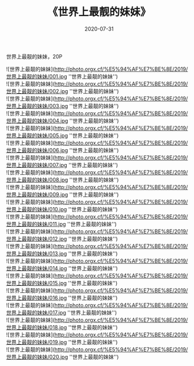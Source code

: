 ﻿---
layout: post
title:  《世界上最靓的妹妹》
date:   2020-07-31
img: http://photo.orgx.cf/%E5%94%AF%E7%BE%8E/2019/世界上最靓的妹妹/000.jpg
categories: [美女, 清纯, 唯美]
---

世界上最靓的妹妹，20P

![世界上最靓的妹妹](http://photo.orgx.cf/%E5%94%AF%E7%BE%8E/2019/世界上最靓的妹妹/001.jpg ''世界上最靓的妹妹'') <br>
![世界上最靓的妹妹](http://photo.orgx.cf/%E5%94%AF%E7%BE%8E/2019/世界上最靓的妹妹/002.jpg ''世界上最靓的妹妹'') <br>
![世界上最靓的妹妹](http://photo.orgx.cf/%E5%94%AF%E7%BE%8E/2019/世界上最靓的妹妹/003.jpg ''世界上最靓的妹妹'') <br>
![世界上最靓的妹妹](http://photo.orgx.cf/%E5%94%AF%E7%BE%8E/2019/世界上最靓的妹妹/004.jpg ''世界上最靓的妹妹'') <br>
![世界上最靓的妹妹](http://photo.orgx.cf/%E5%94%AF%E7%BE%8E/2019/世界上最靓的妹妹/005.jpg ''世界上最靓的妹妹'') <br>
![世界上最靓的妹妹](http://photo.orgx.cf/%E5%94%AF%E7%BE%8E/2019/世界上最靓的妹妹/006.jpg ''世界上最靓的妹妹'') <br>
![世界上最靓的妹妹](http://photo.orgx.cf/%E5%94%AF%E7%BE%8E/2019/世界上最靓的妹妹/007.jpg ''世界上最靓的妹妹'') <br>
![世界上最靓的妹妹](http://photo.orgx.cf/%E5%94%AF%E7%BE%8E/2019/世界上最靓的妹妹/008.jpg ''世界上最靓的妹妹'') <br>
![世界上最靓的妹妹](http://photo.orgx.cf/%E5%94%AF%E7%BE%8E/2019/世界上最靓的妹妹/009.jpg ''世界上最靓的妹妹'') <br>
![世界上最靓的妹妹](http://photo.orgx.cf/%E5%94%AF%E7%BE%8E/2019/世界上最靓的妹妹/010.jpg ''世界上最靓的妹妹'') <br>
![世界上最靓的妹妹](http://photo.orgx.cf/%E5%94%AF%E7%BE%8E/2019/世界上最靓的妹妹/011.jpg ''世界上最靓的妹妹'') <br>
![世界上最靓的妹妹](http://photo.orgx.cf/%E5%94%AF%E7%BE%8E/2019/世界上最靓的妹妹/012.jpg ''世界上最靓的妹妹'') <br>
![世界上最靓的妹妹](http://photo.orgx.cf/%E5%94%AF%E7%BE%8E/2019/世界上最靓的妹妹/013.jpg ''世界上最靓的妹妹'') <br>
![世界上最靓的妹妹](http://photo.orgx.cf/%E5%94%AF%E7%BE%8E/2019/世界上最靓的妹妹/014.jpg ''世界上最靓的妹妹'') <br>
![世界上最靓的妹妹](http://photo.orgx.cf/%E5%94%AF%E7%BE%8E/2019/世界上最靓的妹妹/015.jpg ''世界上最靓的妹妹'') <br>
![世界上最靓的妹妹](http://photo.orgx.cf/%E5%94%AF%E7%BE%8E/2019/世界上最靓的妹妹/016.jpg ''世界上最靓的妹妹'') <br>
![世界上最靓的妹妹](http://photo.orgx.cf/%E5%94%AF%E7%BE%8E/2019/世界上最靓的妹妹/017.jpg ''世界上最靓的妹妹'') <br>
![世界上最靓的妹妹](http://photo.orgx.cf/%E5%94%AF%E7%BE%8E/2019/世界上最靓的妹妹/018.jpg ''世界上最靓的妹妹'') <br>
![世界上最靓的妹妹](http://photo.orgx.cf/%E5%94%AF%E7%BE%8E/2019/世界上最靓的妹妹/019.jpg ''世界上最靓的妹妹'') <br>
![世界上最靓的妹妹](http://photo.orgx.cf/%E5%94%AF%E7%BE%8E/2019/世界上最靓的妹妹/020.jpg ''世界上最靓的妹妹'') <br>



